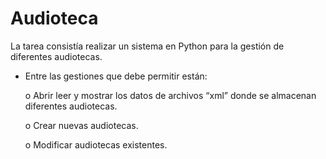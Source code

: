 # Audioteca
 La tarea consistía realizar un sistema en Python para la gestión de diferentes audiotecas.
 
 * Entre las gestiones que debe permitir están:

    o Abrir leer y mostrar los datos de archivos “xml” donde se almacenan diferentes audiotecas.

    o Crear nuevas audiotecas.

    o Modificar audiotecas existentes.
